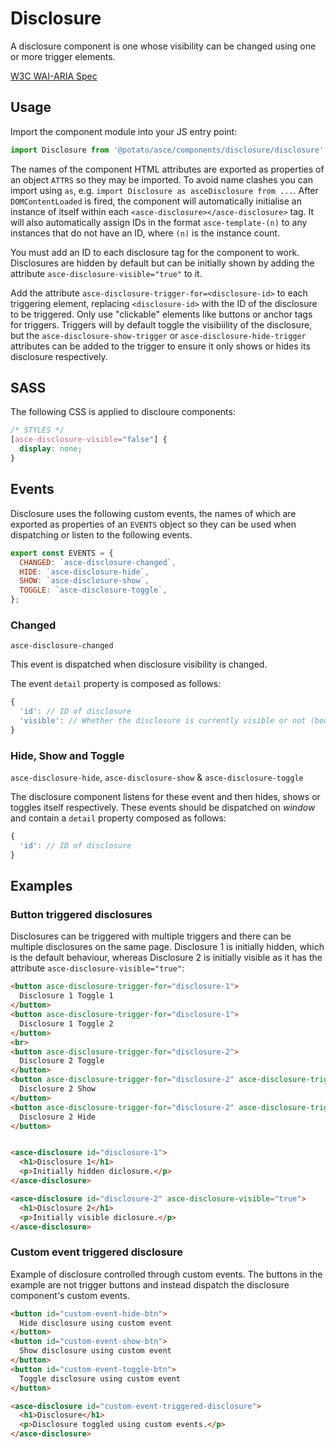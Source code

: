 # Disclosure

A disclosure component is one whose visibility can be changed using one or more trigger elements.

[W3C WAI-ARIA Spec](https://www.w3.org/TR/wai-aria-practices-1.1/#disclosure)


## Usage

Import the component module into your JS entry point:
```js
import Disclosure from '@potato/asce/components/disclosure/disclosure';
```

The names of the component HTML attributes are exported as properties of an object `ATTRS` so they may be imported. To avoid name clashes you can import using `as`, e.g. `import Disclosure as asceDisclosure from ...`. After `DOMContentLoaded` is fired, the component will automatically initialise an instance of itself within each `<asce-disclosure></asce-disclosure>` tag.  It will also automatically assign IDs in the format `asce-template-(n)` to any instances that do not have an ID, where `(n)` is the instance count.

You must add an ID to each disclosure tag for the component to work. Disclosures are hidden by default but can be initially shown by adding the attribute `asce-disclosure-visible="true"` to it.

Add the attribute `asce-disclosure-trigger-for=<disclosure-id>` to each triggering element, replacing `<disclosure-id>` with the ID of the disclosure to be triggered. Only use "clickable" elements like buttons or anchor tags for triggers. Triggers will by default toggle the visibiility of the disclosure, but the `asce-disclosure-show-trigger` or `asce-disclosure-hide-trigger` attributes can be added to the trigger to ensure it only shows or hides its disclosure respectively.


## SASS

The following CSS is applied to discloure components:

```scss
/* STYLES */
[asce-disclosure-visible="false"] {
  display: none;
}
```

## Events

Disclosure uses the following custom events, the names of which are exported as properties of an `EVENTS` object so they can be used when dispatching or listen to the following events.

```js
export const EVENTS = {
  CHANGED: `asce-disclosure-changed`,
  HIDE: `asce-disclosure-hide`,
  SHOW: `asce-disclosure-show`,
  TOGGLE: `asce-disclosure-toggle`,
};
```


### Changed

`asce-disclosure-changed`

This event is dispatched when disclosure visibility is changed.

The event `detail` property is composed as follows:
```js
{
  'id': // ID of disclosure
  'visible': // Whether the disclosure is currently visible or not (boolean)
}
```

### Hide, Show and Toggle

`asce-disclosure-hide`, `asce-disclosure-show` & `asce-disclosure-toggle`

The disclosure component listens for these event and then hides, shows or toggles itself respectively. These events should be dispatched on *window* and contain a `detail` property composed as follows:
```js
{
  'id': // ID of disclosure
}
```



## Examples

### Button triggered disclosures

Disclosures can be triggered with multiple triggers and there can be multiple disclosures on the same page. Disclosure 1 is initially hidden, which is the default behaviour, whereas Disclosure 2 is initially visible as it has the attribute `asce-disclosure-visible="true"`:

```html
<button asce-disclosure-trigger-for="disclosure-1">
  Disclosure 1 Toggle 1
</button>
<button asce-disclosure-trigger-for="disclosure-1">
  Disclosure 1 Toggle 2
</button>
<br>
<button asce-disclosure-trigger-for="disclosure-2">
  Disclosure 2 Toggle
</button>
<button asce-disclosure-trigger-for="disclosure-2" asce-disclosure-trigger-show>
  Disclosure 2 Show
</button>
<button asce-disclosure-trigger-for="disclosure-2" asce-disclosure-trigger-hide>
  Disclosure 2 Hide
</button>


<asce-disclosure id="disclosure-1">
  <h1>Disclosure 1</h1>
  <p>Initially hidden diclosure.</p>
</asce-disclosure>

<asce-disclosure id="disclosure-2" asce-disclosure-visible="true">
  <h1>Disclosure 2</h1>
  <p>Initially visible diclosure.</p>
</asce-disclosure>
```


### Custom event triggered disclosure

Example of disclosure controlled through custom events. The buttons in the example are not trigger buttons and instead dispatch the disclosure component's custom events.

```html
<button id="custom-event-hide-btn">
  Hide disclosure using custom event
</button>
<button id="custom-event-show-btn">
  Show disclosure using custom event
</button>
<button id="custom-event-toggle-btn">
  Toggle disclosure using custom event
</button>

<asce-disclosure id="custom-event-triggered-disclosure">
  <h1>Disclosure</h1>
  <p>Disclosure toggled using custom events.</p>
</asce-disclosure>
```
